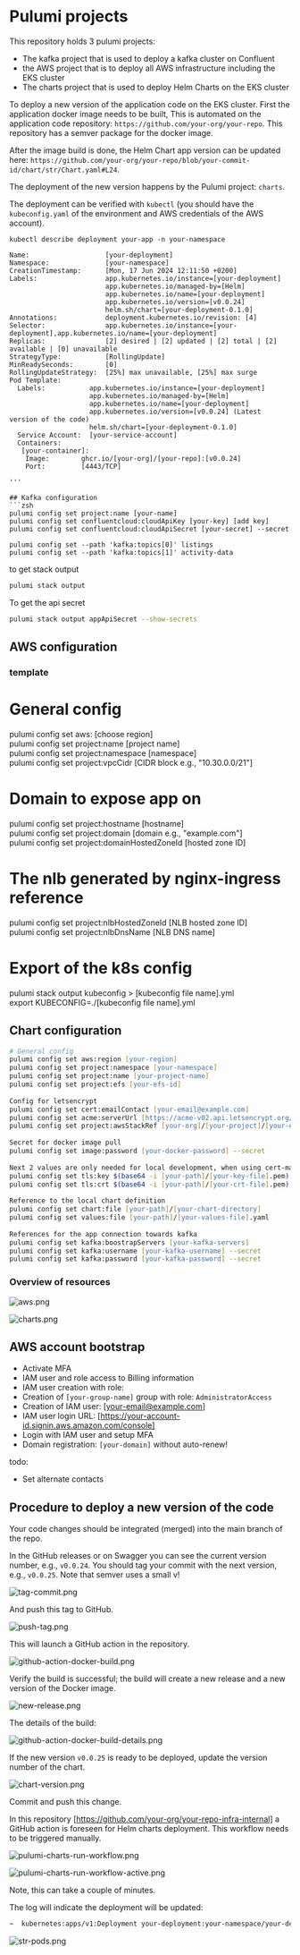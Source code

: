 # Pulumi projects
This repository holds 3 pulumi projects:
* The kafka project that is used to deploy a kafka cluster on Confluent
* the AWS project that is to deploy all AWS infrastructure including the EKS cluster
* The charts project that is used to deploy Helm Charts on the EKS cluster

To deploy a new version of the application code on the EKS cluster. First the application docker image needs to be built, 
This is automated on the application code repository: `https://github.com/your-org/your-repo`. This repository has a semver package for the docker image.

After the image build is done, the Helm Chart app version can be updated here: `https://github.com/your-org/your-repo/blob/your-commit-id/chart/str/Chart.yaml#L24`.

The deployment of the new version happens by the Pulumi project: `charts`.

The deployment can be verified with `kubectl` (you should have the `kubeconfig.yaml` of the environment and AWS credentials of the AWS account).

```text
kubectl describe deployment your-app -n your-namespace  

```
```text
Name:                   [your-deployment]  
Namespace:              [your-namespace]  
CreationTimestamp:      [Mon, 17 Jun 2024 12:11:50 +0200]  
Labels:                 app.kubernetes.io/instance=[your-deployment]  
                        app.kubernetes.io/managed-by=[Helm]  
                        app.kubernetes.io/name=[your-deployment]  
                        app.kubernetes.io/version=[v0.0.24]  
                        helm.sh/chart=[your-deployment-0.1.0]  
Annotations:            deployment.kubernetes.io/revision: [4]  
Selector:               app.kubernetes.io/instance=[your-deployment],app.kubernetes.io/name=[your-deployment]  
Replicas:               [2] desired | [2] updated | [2] total | [2] available | [0] unavailable  
StrategyType:           [RollingUpdate]  
MinReadySeconds:        [0]  
RollingUpdateStrategy:  [25%] max unavailable, [25%] max surge  
Pod Template:  
  Labels:           app.kubernetes.io/instance=[your-deployment]  
                    app.kubernetes.io/managed-by=[Helm]  
                    app.kubernetes.io/name=[your-deployment]  
                    app.kubernetes.io/version=[v0.0.24] (Latest version of the code)  
                    helm.sh/chart=[your-deployment-0.1.0]  
  Service Account:  [your-service-account]  
  Containers:  
   [your-container]:  
    Image:        ghcr.io/[your-org]/[your-repo]:[v0.0.24]  
    Port:         [4443/TCP]  
  
'''

## Kafka configuration
```zsh
pulumi config set project:name [your-name]   
pulumi config set confluentcloud:cloudApiKey [your-key] [add key]  
pulumi config set confluentcloud:cloudApiSecret [your-secret] --secret

pulumi config set --path 'kafka:topics[0]' listings
pulumi config set --path 'kafka:topics[1]' activity-data
```

to get stack output
```zsh
pulumi stack output
```

To get the api secret
```zsh
pulumi stack output appApiSecret --show-secrets
```

## AWS configuration
### template
# General config  
pulumi config set aws: [choose region]  
pulumi config set project:name [project name]  
pulumi config set project:namespace [namespace]  
pulumi config set project:vpcCidr [CIDR block e.g., "10.30.0.0/21"]  
  
# Domain to expose app on  
pulumi config set project:hostname [hostname]  
pulumi config set project:domain [domain e.g., "example.com"]  
pulumi config set project:domainHostedZoneId [hosted zone ID]  
  
# The nlb generated by nginx-ingress reference  
pulumi config set project:nlbHostedZoneId [NLB hosted zone ID]  
pulumi config set project:nlbDnsName [NLB DNS name]  
  
# Export of the k8s config  
pulumi stack output kubeconfig > [kubeconfig file name].yml  
export KUBECONFIG=./[kubeconfig file name].yml

## Chart configuration
```zsh
# General config
pulumi config set aws:region [your-region]   
pulumi config set project:namespace [your-namespace]   
pulumi config set project:name [your-project-name]   
pulumi config set project:efs [your-efs-id]  
  
Config for letsencrypt  
pulumi config set cert:emailContact [your-email@example.com]   
pulumi config set acme:serverUrl [https://acme-v02.api.letsencrypt.org/directory]   
pulumi config set project:awsStackRef [your-org]/[your-project]/[your-environment]  
  
Secret for docker image pull  
pulumi config set image:password [your-docker-password] --secret  
  
Next 2 values are only needed for local development, when using cert-manager the tls secret will be generated  
pulumi config set tls:key $(base64 -i [your-path]/[your-key-file].pem) --secret   
pulumi config set tls:crt $(base64 -i [your-path]/[your-crt-file].pem) --secret  
  
Reference to the local chart definition  
pulumi config set chart:file [your-path]/[your-chart-directory]   
pulumi config set values:file [your-path]/[your-values-file].yaml  
  
References for the app connection towards kafka  
pulumi config set kafka:boostrapServers [your-kafka-servers]   
pulumi config set kafka:username [your-kafka-username] --secret   
pulumi config set kafka:password [your-kafka-password] --secret  
```

### Overview of resources
![aws.png](aws.png)

![charts.png](charts.png)

## AWS account bootstrap
* Activate MFA
* IAM user and role access to Billing information
* IAM user creation with role:
* Creation of `[your-group-name]` group with role: `AdministratorAccess`
* Creation of IAM user: [your-email@example.com]
* IAM user login URL: [https://your-account-id.signin.aws.amazon.com/console]
* Login with IAM user and setup MFA
* Domain registration: `[your-domain]` without auto-renew!

todo:
* Set alternate contacts

## Procedure to deploy a new version of the code

Your code changes should be integrated (merged) into the main branch of the repo.

In the GitHub releases or on Swagger you can see the current version number, e.g., `v0.0.24`. 
You should tag your commit with the next version, e.g., `v0.0.25`.
Note that semver uses a small v!

![tag-commit.png](img/tag-commit.png)

And push this tag to GitHub.

![push-tag.png](img/push-tag.png)

This will launch a GitHub action in the repository.

![github-action-docker-build.png](img/github-action-docker-build.png)

Verify the build is successful; the build will create a new release and a new version of the Docker image.

![new-release.png](img/new-release.png)

The details of the build:

![github-action-docker-build-details.png](img/github-action-docker-build-details.png)

If the new version `v0.0.25` is ready to be deployed, update the version number of the chart.

![chart-version.png](img/chart-version.png)

Commit and push this change.

In this repository [https://github.com/your-org/your-repo-infra-internal] a GitHub action is foreseen for Helm charts deployment.
This workflow needs to be triggered manually.

![pulumi-charts-run-workflow.png](img/pulumi-charts-run-workflow.png)

![pulumi-charts-run-workflow-active.png](img/pulumi-charts-run-workflow-active.png)

Note, this can take a couple of minutes.

The log will indicate the deployment will be updated:
```sh
~  kubernetes:apps/v1:Deployment your-deployment:your-namespace/your-deployment updating (4s) [diff: ~metadata,spec]; Waiting for app ReplicaSet to be available (0/1 Pods available)
```
![str-pods.png](img/str-pods.png)
